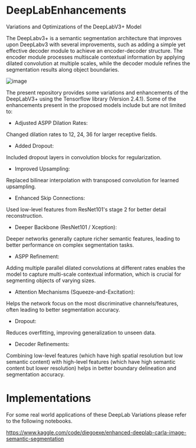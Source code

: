 # DeepLabEnhancements
Variations and Optimizations of the DeepLabV3+ Model

The DeepLabv3+ is a semantic segmentation architecture that improves upon DeepLabv3 with several improvements, such as adding a simple yet effective decoder module to achieve an encoder-decoder structure. The encoder module processes multiscale contextual information by applying dilated convolution at multiple scales, while the decoder module refines the segmentation results along object boundaries.

![image](https://github.com/user-attachments/assets/e3ad07c9-40df-46e0-aa07-1c85efd0ce77)

The present repository provides some variations and enhancements of the DeepLabV3+ using the Tensorflow library (Version 2.4.1). Some of the enhancements present in the proposed models include but are not limited to:

* Adjusted ASPP Dilation Rates:

Changed dilation rates to 12, 24, 36 for larger receptive fields.

* Added Dropout:

Included dropout layers in convolution blocks for regularization.

* Improved Upsampling:

Replaced bilinear interpolation with transposed convolution for learned upsampling.

* Enhanced Skip Connections:

Used low-level features from ResNet101's stage 2 for better detail reconstruction.

* Deeper Backbone (ResNet101 / Xception):

Deeper networks generally capture richer semantic features, leading to better performance on complex segmentation tasks.

* ASPP Refinement:

Adding multiple parallel dilated convolutions at different rates enables the model to capture multi-scale contextual information, which is crucial for segmenting objects of varying sizes.

* Attention Mechanisms (Squeeze-and-Excitation):

Helps the network focus on the most discriminative channels/features, often leading to better segmentation accuracy.

* Dropout:

Reduces overfitting, improving generalization to unseen data.

* Decoder Refinements:

Combining low-level features (which have high spatial resolution but low semantic content) with high-level features (which have high semantic content but lower resolution) helps in better boundary delineation and segmentation accuracy.

# Implementations

For some real world applications of these DeepLab Variations please refer to the following notebooks.

https://www.kaggle.com/code/diegoexe/enhanced-deeplab-carla-image-semantic-segmentation


